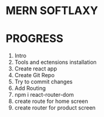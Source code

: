 # MERN SOFTLAXY

# PROGRESS

1. Intro
2. Tools and ectensions installation
3. Create react app
4. Create Git Repo
5. Try to commit changes
6. Add Routing
  1. npm i react-router-dom
  2. create route for home screen
  3. create router for product screen 
